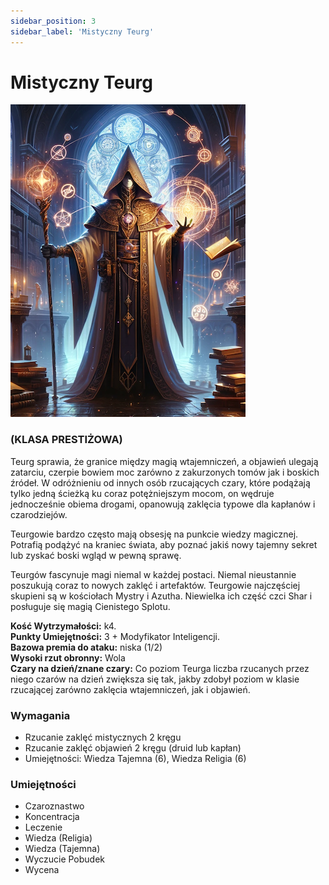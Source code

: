 ```yaml
---
sidebar_position: 3
sidebar_label: 'Mistyczny Teurg'
---
```



# Mistyczny Teurg

![mistyczny tuareg](../../static/img/wiki/mityczny-tuareg.png)

### (KLASA PRESTIŻOWA)

Teurg sprawia, że granice między magią wtajemniczeń, a objawień ulegają zatarciu, czerpie bowiem moc zarówno z zakurzonych tomów jak i boskich źródeł. W odróżnieniu od innych osób rzucających czary, które podążają tylko jedną ścieżką ku coraz potężniejszym mocom, on wędruje jednocześnie obiema drogami, opanowują zaklęcia typowe dla kapłanów i czarodziejów.

Teurgowie bardzo często mają obsesję na punkcie wiedzy magicznej. Potrafią podążyć na kraniec świata, aby poznać jakiś nowy tajemny sekret lub zyskać boski wgląd w pewną sprawę.

Teurgów fascynuje magi niemal w każdej postaci. Niemal nieustannie poszukują coraz to nowych zaklęć i artefaktów. Teurgowie najczęściej skupieni są w kościołach Mystry i Azutha. Niewielka ich część czci Shar i posługuje się magią Cienistego Splotu.

**Kość Wytrzymałości:** k4.\
**Punkty Umiejętności:** 3 + Modyfikator Inteligencji.\
**Bazowa premia do ataku:** niska (1/2)\
**Wysoki rzut obronny:** Wola\
**Czary na dzień/znane czary:** Co poziom Teurga liczba rzucanych przez niego czarów na dzień zwiększa się tak, jakby zdobył poziom w klasie rzucającej zarówno zaklęcia wtajemniczeń, jak i objawień.

### Wymagania

- Rzucanie zaklęć mistycznych 2 kręgu
- Rzucanie zaklęć objawień 2 kręgu (druid lub kapłan)
- Umiejętności: Wiedza Tajemna (6), Wiedza Religia (6)


### Umiejętności

- Czaroznastwo
- Koncentracja
- Leczenie
- Wiedza (Religia)
- Wiedza (Tajemna)
- Wyczucie Pobudek
- Wycena